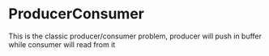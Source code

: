 # ProducerConsumer
This is the classic producer/consumer problem, producer will push in buffer while consumer will read from it

